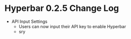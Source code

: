 # Hyperbar 0.2.5 Change Log

- API Input Settings
  - Users can now input their API key to enable Hyperbar
  - sry
